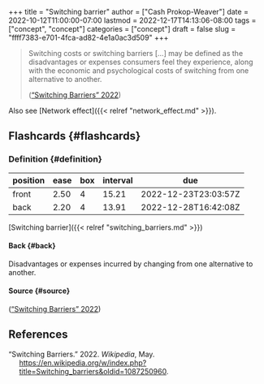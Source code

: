 +++
title = "Switching barrier"
author = ["Cash Prokop-Weaver"]
date = 2022-10-12T11:00:00-07:00
lastmod = 2022-12-17T14:13:06-08:00
tags = ["concept", "concept"]
categories = ["concept"]
draft = false
slug = "ffff7383-e701-4fca-ad82-4e1a0ac3d509"
+++

> Switching costs or switching barriers [...] may be defined as the disadvantages or expenses consumers feel they experience, along with the economic and psychological costs of switching from one alternative to another.
>
> (<a href="#citeproc_bib_item_1">“Switching Barriers” 2022</a>)

Also see [Network effect]({{< relref "network_effect.md" >}}).


## Flashcards {#flashcards}


### Definition {#definition}

| position | ease | box | interval | due                  |
|----------|------|-----|----------|----------------------|
| front    | 2.50 | 4   | 15.21    | 2022-12-23T23:03:57Z |
| back     | 2.20 | 4   | 13.91    | 2022-12-28T16:42:08Z |

[Switching barrier]({{< relref "switching_barriers.md" >}})


#### Back {#back}

Disadvantages or expenses incurred by changing from one alternative to another.


#### Source {#source}

(<a href="#citeproc_bib_item_1">“Switching Barriers” 2022</a>)

## References

<style>.csl-entry{text-indent: -1.5em; margin-left: 1.5em;}</style><div class="csl-bib-body">
  <div class="csl-entry"><a id="citeproc_bib_item_1"></a>“Switching Barriers.” 2022. <i>Wikipedia</i>, May. <a href="https://en.wikipedia.org/w/index.php?title=Switching_barriers&oldid=1087250960">https://en.wikipedia.org/w/index.php?title=Switching_barriers&#38;oldid=1087250960</a>.</div>
</div>

